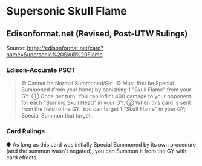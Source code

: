 # Supersonic Skull Flame

## Edisonformat.net (Revised, Post-UTW Rulings)

Source: https://edisonformat.net/card?name=Supersonic%20Skull%20Flame

### Edison-Accurate PSCT

> © Cannot be Normal Summoned/Set.
> © Must first be Special Summoned (from your hand) by banishing 1 "Skull Flame" from your GY.
> ① Once per turn: You can inflict 400 damage to your opponent for each "Burning Skull Head" in your GY.
> ② When this card is sent from the field to the GY: You can target 1 "Skull Flame" in your GY; Special Summon that target.

### Card Rulings

● As long as this card was initially Special Summoned by its own procedure (and the summon wasn't negated),
you can Summon it from the GY with card effects.
            